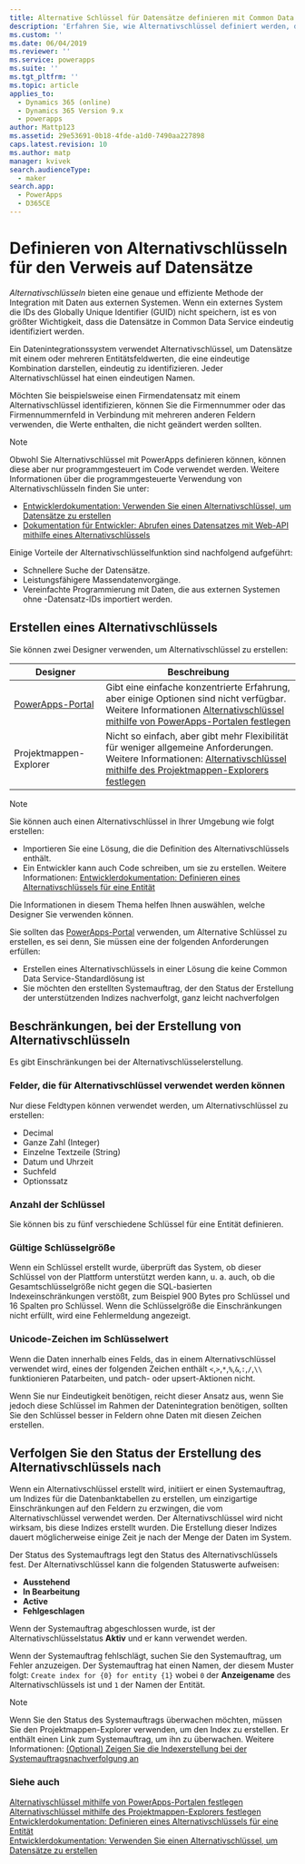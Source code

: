 ```yaml
---
title: Alternative Schlüssel für Datensätze definieren mit Common Data Service | MicrosoftDocs
description: 'Erfahren Sie, wie Alternativschlüssel definiert werden, die verwendet werden können, um auf Datensätze in Common Data Service zu verweisen'
ms.custom: ''
ms.date: 06/04/2019
ms.reviewer: ''
ms.service: powerapps
ms.suite: ''
ms.tgt_pltfrm: ''
ms.topic: article
applies_to:
  - Dynamics 365 (online)
  - Dynamics 365 Version 9.x
  - powerapps
author: Mattp123
ms.assetid: 29e53691-0b18-4fde-a1d0-7490aa227898
caps.latest.revision: 10
ms.author: matp
manager: kvivek
search.audienceType:
  - maker
search.app:
  - PowerApps
  - D365CE
---
```

# <a name="define-alternate-keys-to-reference-records"></a>Definieren von Alternativschlüsseln für den Verweis auf Datensätze

*Alternativschlüsseln* bieten eine genaue und effiziente Methode der Integration mit Daten aus externen Systemen. Wenn ein externes System die IDs des Globally Unique Identifier (GUID) nicht speichern, ist es von größter Wichtigkeit, dass die Datensätze in Common Data Service eindeutig identifiziert werden. 

Ein Datenintegrationssystem verwendet Alternativschlüssel, um Datensätze mit einem oder mehreren Entitätsfeldwerten, die eine eindeutige Kombination darstellen, eindeutig zu identifizieren. Jeder Alternativschlüssel hat einen eindeutigen Namen. 

Möchten Sie beispielsweise einen Firmendatensatz mit einem Alternativschlüssel identifizieren, können Sie die Firmennummer oder das Firmennummernfeld in Verbindung mit mehreren anderen Feldern verwenden, die Werte enthalten, die nicht geändert werden sollten.

> [!NOTE]
> Obwohl Sie Alternativschlüssel mit PowerApps definieren können, können diese aber nur programmgesteuert im Code verwendet werden. Weitere Informationen über die programmgesteuerte Verwendung von Alternativschlüsseln finden Sie unter:   
> - [Entwicklerdokumentation: Verwenden Sie einen Alternativschlüssel, um Datensätze zu erstellen](/dynamics365/customer-engagement/developer/use-alternate-key-create-record) 
> - [Dokumentation für Entwickler: Abrufen eines Datensatzes mit Web-API mithilfe eines Alternativschlüssels](/dynamics365/customer-engagement/developer/webapi/retrieve-entity-using-web-api#retrieve-using-an-alternate-key)

Einige Vorteile der Alternativschlüsselfunktion sind nachfolgend aufgeführt:  
  
- Schnellere Suche der Datensätze.  
- Leistungsfähigere Massendatenvorgänge.  
- Vereinfachte Programmierung mit Daten, die aus externen Systemen ohne -Datensatz-IDs importiert werden.  
  

## <a name="creating-an-alternate-key"></a>Erstellen eines Alternativschlüssels

Sie können zwei Designer verwenden, um Alternativschlüssel zu erstellen:

|Designer| Beschreibung|
|--|--|
|[PowerApps-Portal](https://web.powerapps.com/?utm_source=padocs&utm_medium=linkinadoc&utm_campaign=referralsfromdoc)|Gibt eine einfache konzentrierte Erfahrung, aber einige Optionen sind nicht verfügbar.<br />Weitere Informationen [Alternativschlüssel mithilfe von PowerApps-Portalen festlegen](define-alternate-keys-portal.md)|
|Projektmappen-Explorer|Nicht so einfach, aber gibt mehr Flexibilität für weniger allgemeine Anforderungen.<br />Weitere Informationen: [Alternativschlüssel mithilfe des Projektmappen-Explorers festlegen](define-alternate-keys-solution-explorer.md) |

> [!NOTE]
> Sie können auch einen Alternativschlüssel in Ihrer Umgebung wie folgt erstellen:
> - Importieren Sie eine Lösung, die die Definition des Alternativschlüssels enthält.
> - Ein Entwickler kann auch Code schreiben, um sie zu erstellen. Weitere Informationen: [Entwicklerdokumentation: Definieren eines Alternativschlüssels für eine Entität](/dynamics365/customer-engagement/developer/define-alternate-keys-entity)

Die Informationen in diesem Thema helfen Ihnen auswählen, welche Designer Sie verwenden können. 

Sie sollten das [PowerApps-Portal](https://web.powerapps.com/?utm_source=padocs&utm_medium=linkinadoc&utm_campaign=referralsfromdoc) verwenden, um Alternative Schlüssel zu erstellen, es sei denn, Sie müssen eine der folgenden Anforderungen erfüllen:

- Erstellen eines Alternativschlüssels in einer Lösung die keine Common Data Service-Standardlösung ist
- Sie möchten den erstellten Systemauftrag, der den Status der Erstellung der unterstützenden Indizes nachverfolgt, ganz leicht nachverfolgen


## <a name="limits-in-creating-alternate-keys"></a>Beschränkungen, bei der Erstellung von Alternativschlüsseln

Es gibt Einschränkungen bei der Alternativschlüsselerstellung.

### <a name="fields-that-can-be-used-for-alternate-keys"></a>Felder, die für Alternativschlüssel verwendet werden können

Nur diese Feldtypen können verwendet werden, um Alternativschlüssel zu erstellen:
 - Decimal
 - Ganze Zahl (Integer)
 - Einzelne Textzeile (String)
 - Datum und Uhrzeit
 - Suchfeld
 - Optionssatz

### <a name="number-of-keys"></a>Anzahl der Schlüssel

Sie können bis zu fünf verschiedene Schlüssel für eine Entität definieren.
 
### <a name="valid-key-size"></a>Gültige Schlüsselgröße

Wenn ein Schlüssel erstellt wurde, überprüft das System, ob dieser Schlüssel von der Plattform unterstützt werden kann, u. a. auch, ob die Gesamtschlüsselgröße nicht gegen die SQL-basierten Indexeinschränkungen verstößt, zum Beispiel 900 Bytes pro Schlüssel und 16 Spalten pro Schlüssel. Wenn die Schlüsselgröße die Einschränkungen nicht erfüllt, wird eine Fehlermeldung angezeigt.

### <a name="unicode-characters-in-key-value"></a>Unicode-Zeichen im Schlüsselwert

Wenn die Daten innerhalb eines Felds, das in einem Alternativschlüssel verwendet wird, eines der folgenden Zeichen enthält `<`,`>`,`*`,`%`,`&`,`:`,`/`,`\\` funktionieren Patarbeiten, und patch- oder upsert-Aktionen nicht. 

Wenn Sie nur Eindeutigkeit benötigen, reicht dieser Ansatz aus, wenn Sie jedoch diese Schlüssel im Rahmen der Datenintegration benötigen, sollten Sie den Schlüssel besser in Feldern ohne Daten mit diesen Zeichen erstellen.

## <a name="track-the-status-of-the-creation-of-the-alternate-key"></a>Verfolgen Sie den Status der Erstellung des Alternativschlüssels nach

Wenn ein Alternativschlüssel erstellt wird, initiiert er einen Systemauftrag, um Indizes für die Datenbanktabellen zu erstellen, um einzigartige Einschränkungen auf den Feldern zu erzwingen, die vom Alternativschlüssel verwendet werden. Der Alternativschlüssel wird nicht wirksam, bis diese Indizes erstellt wurden. Die Erstellung dieser Indizes dauert möglicherweise einige Zeit je nach der Menge der Daten im System. 

Der Status des Systemauftrags legt den Status des Alternativschlüssels fest. Der Alternativschlüssel kann die folgenden Statuswerte aufweisen:
- **Ausstehend**
- **In Bearbeitung**
- **Active**
- **Fehlgeschlagen**

Wenn der Systemauftrag abgeschlossen wurde, ist der Alternativschlüsselstatus **Aktiv** und er kann verwendet werden.

Wenn der Systemauftrag fehlschlägt, suchen Sie den Systemauftrag, um Fehler anzuzeigen. Der Systemauftrag hat einen Namen, der diesem Muster folgt: `Create index for {0} for entity {1}` wobei `0` der **Anzeigename** des Alternativschlüssels ist und `1` der Namen der Entität.


> [!NOTE]
> Wenn Sie den Status des Systemauftrags überwachen möchten, müssen Sie den Projektmappen-Explorer verwenden, um den Index zu erstellen. Er enthält einen Link zum Systemauftrag, um ihn zu überwachen. Weitere Informationen: [(Optional) Zeigen Sie die Indexerstellung bei der Systemauftragsnachverfolgung an](define-alternate-keys-solution-explorer.md#optional-view-the-system-job-tracking-creation-of-indexes)
  
  
### <a name="see-also"></a>Siehe auch  

[Alternativschlüssel mithilfe von PowerApps-Portalen festlegen](define-alternate-keys-portal.md)<br />
[Alternativschlüssel mithilfe des Projektmappen-Explorers festlegen](define-alternate-keys-solution-explorer.md)<br />
[Entwicklerdokumentation: Definieren eines Alternativschlüssels für eine Entität](/dynamics365/customer-engagement/developer/define-alternate-keys-entity)<br />
[Entwicklerdokumentation: Verwenden Sie einen Alternativschlüssel, um Datensätze zu erstellen](/dynamics365/customer-engagement/developer/use-alternate-key-create-record)
